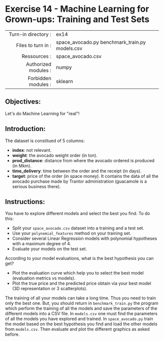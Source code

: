 # Exercise 14 - Machine Learning for Grown-ups: Training and Test Sets

|                         |                     |
| -----------------------:| ------------------  |
|   Turn-in directory :   |  ex14               |
|   Files to turn in :    |  space_avocado.py benchmark_train.py  models.csv    |
|   Ressources :          |  space_avocado.csv  |
|   Authorized modules :  |  numpy              |
|   Forbidden modules :   |  sklearn            |

## Objectives:
Let's do Machine Learning for "real"!

## Introduction:
The dataset is constitued of 5 columns:
* **index**: not relevant.
* **weight**: the avocado weight order (in ton).
* **prod_distance**: distance from where the avocado ordered is produced (in Mkm).
* **time_delivery**: time between the order and the receipt (in days).
* **target**: price of the order (in space money).
It contains the data of all the avocado purchase made by Trantor administration (guacamole is a serious business there).

## Instructions:
You have to explore different models and select the best you find.
To do this:
* Split your `space_avocado.csv` dataset into a training and a test set.
* Use your `polynomial_features` method on your training set.
* Consider several Linear Regression models with polynomial hypotheses with a maximum degree of 4.
* Evaluate your models on the test set.

According to your model evaluations, what is the best hypothesis you can get?
* Plot the evaluation curve which help you to select the best model (evaluation metrics vs models).
* Plot the true price and the predicted price obtain via your best model (3D representation or 3 scatterplots).


The training of all your models can take a long time. Thus you need to train only the best one.
But, you should return in `benchmark_train.py` the program which perform the training of all the models and save the parameters of the different models into a CSV file.
In `models.csv` one must find the parameters of all the models you have explored and trained.
In `space_avocado.py` train the model based on the best hypothesis you find and load the other models from `models.csv`. Then evaluate and plot the different graphics as asked before.
